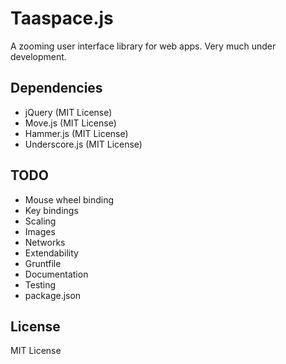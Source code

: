 # Taaspace.js

A zooming user interface library for web apps. Very much under development.

## Dependencies

- jQuery (MIT License)
- Move.js (MIT License)
- Hammer.js (MIT License)
- Underscore.js (MIT License)

## TODO

- Mouse wheel binding
- Key bindings
- Scaling
- Images
- Networks
- Extendability
- Gruntfile
- Documentation
- Testing
- package.json

## License

MIT License
